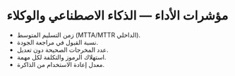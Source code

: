 # مؤشرات الأداء — الذكاء الاصطناعي والوكلاء

- زمن التسليم المتوسط (MTTA/MTTR الداخلي).
- نسبة القبول في مراجعة الجودة.
- عدد المخرجات الصحيحة دون تعديل.
- استهلاك الرموز والتكلفة لكل مهمة.
- معدل إعادة الاستخدام من الذاكرة.
